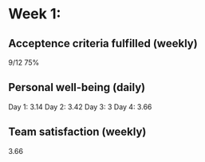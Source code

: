 # Week 1:
## Acceptence criteria fulfilled (weekly)
9/12 75%

## Personal well-being (daily)
Day 1: 3.14
Day 2: 3.42 
Day 3: 3
Day 4: 3.66

## Team satisfaction (weekly) 
3.66


